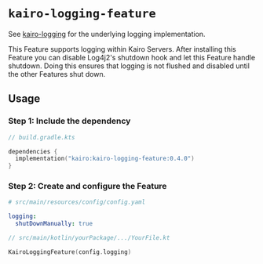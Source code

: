 # `kairo-logging-feature`

See [kairo-logging](/kairo-logging/) for the underlying logging implementation.

This Feature supports logging within Kairo Servers.
After installing this Feature you can disable Log4j2's shutdown hook
and let this Feature handle shutdown.
Doing this ensures that logging is not flushed and disabled until the other Features shut down.

## Usage

### Step 1: Include the dependency

```kotlin
// build.gradle.kts

dependencies {
  implementation("kairo:kairo-logging-feature:0.4.0")
}
```

### Step 2: Create and configure the Feature

```yaml
# src/main/resources/config/config.yaml

logging:
  shutDownManually: true
```

```kotlin
// src/main/kotlin/yourPackage/.../YourFile.kt

KairoLoggingFeature(config.logging)
```
